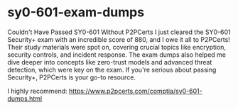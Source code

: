 # sy0-601-exam-dumps
Couldn't Have Passed SY0-601 Without P2PCerts
I just cleared the SY0-601 Security+ exam with an incredible score of 880, and I owe it all to P2PCerts! Their study materials were spot on, covering crucial topics like encryption, security controls, and incident response. The exam dumps also helped me dive deeper into concepts like zero-trust models and advanced threat detection, which were key on the exam. If you're serious about passing Security+, P2PCerts is your go-to resource.

I highly recommend: https://www.p2pcerts.com/comptia/sy0-601-dumps.html
